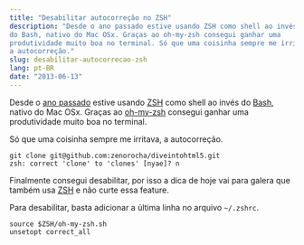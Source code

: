 ```yaml
---
title: "Desabilitar autocorreção no ZSH"
description: "Desde o ano passado estive usando ZSH como shell ao invés
do Bash, nativo do Mac OSx. Graças ao oh-my-zsh consegui ganhar uma
produtividade muito boa no terminal. Só que uma coisinha sempre me irritava,
a autocorreção."
slug: desabilitar-autocorrecao-zsh
lang: pt-BR
date: "2013-06-13"
---
```


Desde o [ano passado](http://zenorocha.com/meu-ambiente-de-trabalho-em-7-itens/)
estive usando [ZSH](http://en.wikipedia.org/wiki/Z_shell) como shell ao invés
do [Bash](http://pt.wikipedia.org/wiki/Bash), nativo do Mac OSx. Graças ao
[oh-my-zsh](https://github.com/robbyrussell/oh-my-zsh) consegui ganhar uma
produtividade muito boa no terminal.

Só que uma coisinha sempre me irritava, a autocorreção.

<!-- more -->

```
git clone git@github.com:zenorocha/diveintohtml5.git
zsh: correct 'clone' to 'clones' [nyae]? n
```

Finalmente consegui desabilitar, por isso a dica de hoje vai para galera que
também usa [ZSH](http://en.wikipedia.org/wiki/Z_shell) e não curte essa feature.

Para desabilitar, basta adicionar a última linha no arquivo `~/.zshrc`.

```
source $ZSH/oh-my-zsh.sh
unsetopt correct_all
```
